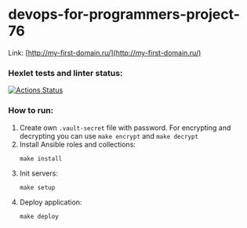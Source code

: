 # devops-for-programmers-project-76
Link: [http://my-first-domain.ru/](http://my-first-domain.ru/)

### Hexlet tests and linter status:
[![Actions Status](https://github.com/swimmwatch/devops-for-programmers-project-76/workflows/hexlet-check/badge.svg)](https://github.com/swimmwatch/devops-for-programmers-project-76/actions)

### How to run:
1. Create own `.vault-secret` file with password. For encrypting and decrypting you can use `make encrypt` and `make decrypt` 
2. Install Ansible roles and collections:
   ```shell
   make install
   ```
3. Init servers:
   ```shell
   make setup
   ```
4. Deploy application:
   ```shell
   make deploy
   ```